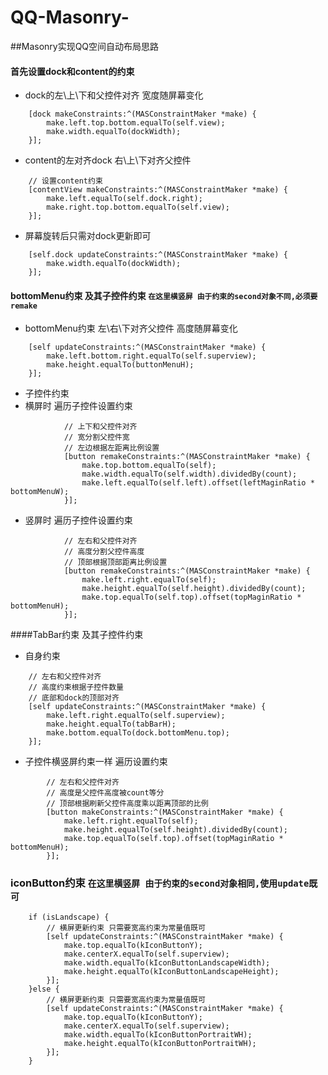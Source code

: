 # QQ-Masonry-
##Masonry实现QQ空间自动布局思路
#### 首先设置dock和content的约束
* dock的左\上\下和父控件对齐 宽度随屏幕变化
```objc
    [dock makeConstraints:^(MASConstraintMaker *make) {
        make.left.top.bottom.equalTo(self.view);
        make.width.equalTo(dockWidth);
    }];
```
* content的左对齐dock 右\上\下对齐父控件
```objc
    // 设置content约束
    [contentView makeConstraints:^(MASConstraintMaker *make) {
        make.left.equalTo(self.dock.right);
        make.right.top.bottom.equalTo(self.view);
    }];
```
* 屏幕旋转后只需对dock更新即可
```objc
    [self.dock updateConstraints:^(MASConstraintMaker *make) {
        make.width.equalTo(dockWidth);
    }];
```
#### bottomMenu约束 及其子控件约束 `在这里横竖屏 由于约束的second对象不同,必须要remake`
* bottomMenu约束 左\右\下对齐父控件 高度随屏幕变化
```objc
    [self updateConstraints:^(MASConstraintMaker *make) {
        make.left.bottom.right.equalTo(self.superview);
        make.height.equalTo(buttonMenuH);
    }];
```
* 子控件约束
* 横屏时 遍历子控件设置约束
```objc
            // 上下和父控件对齐
            // 宽分割父控件宽
            // 左边根据左距离比例设置
            [button remakeConstraints:^(MASConstraintMaker *make) {
                make.top.bottom.equalTo(self);
                make.width.equalTo(self.width).dividedBy(count);
                make.left.equalTo(self.left).offset(leftMaginRatio * bottomMenuW);
            }];
```
* 竖屏时 遍历子控件设置约束
```objc
            // 左右和父控件对齐
            // 高度分割父控件高度
            // 顶部根据顶部距离比例设置
            [button remakeConstraints:^(MASConstraintMaker *make) {
                make.left.right.equalTo(self);
                make.height.equalTo(self.height).dividedBy(count);
                make.top.equalTo(self.top).offset(topMaginRatio * bottomMenuH);
            }];
```
####TabBar约束 及其子控件约束
* 自身约束
```objc
    // 左右和父控件对齐
    // 高度约束根据子控件数量
    // 底部和dock的顶部对齐
    [self updateConstraints:^(MASConstraintMaker *make) {
        make.left.right.equalTo(self.superview);
        make.height.equalTo(tabBarH);
        make.bottom.equalTo(dock.bottomMenu.top);
    }];
```
* 子控件横竖屏约束一样 遍历设置约束
```objc
        // 左右和父控件对齐
        // 高度是父控件高度被count等分
        // 顶部根据刷新父控件高度乘以距离顶部的比例
        [button makeConstraints:^(MASConstraintMaker *make) {
            make.left.right.equalTo(self);
            make.height.equalTo(self.height).dividedBy(count);
            make.top.equalTo(self.top).offset(topMaginRatio * bottomMenuH);
        }];
```

### iconButton约束  `在这里横竖屏 由于约束的second对象相同,使用update既可`
```objc
    if (isLandscape) {
        // 横屏更新约束 只需要宽高约束为常量值既可
        [self updateConstraints:^(MASConstraintMaker *make) {
            make.top.equalTo(kIconButtonY);
            make.centerX.equalTo(self.superview);
            make.width.equalTo(kIconButtonLandscapeWidth);
            make.height.equalTo(kIconButtonLandscapeHeight);
        }];
    }else {
        // 横屏更新约束 只需要宽高约束为常量值既可
        [self updateConstraints:^(MASConstraintMaker *make) {
            make.top.equalTo(kIconButtonY);
            make.centerX.equalTo(self.superview);
            make.width.equalTo(kIconButtonPortraitWH);
            make.height.equalTo(kIconButtonPortraitWH);
        }];
    }
```
